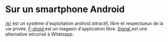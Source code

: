 # Sur un smartphone Android

[/e/](https://e.foundation/fr/) est un système d'exploitation android attractif, libre et respectueux de la vie privée. [F-droid <i class="fa fa-f-droid" aria-hidden="true"></i>](https://f-droid.org/fr/) est un magasin d'application libre. [Signal <i class="fa fa-signalapp" aria-hidden="true"></i>](https://signal.org/fr/) est une alternative sécurisé à Whatsapp.

